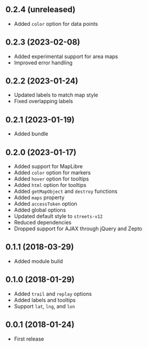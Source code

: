## 0.2.4 (unreleased)

- Added `color` option for data points

## 0.2.3 (2023-02-08)

- Added experimental support for area maps
- Improved error handling

## 0.2.2 (2023-01-24)

- Updated labels to match map style
- Fixed overlapping labels

## 0.2.1 (2023-01-19)

- Added bundle

## 0.2.0 (2023-01-17)

- Added support for MapLibre
- Added `color` option for markers
- Added `hover` option for tooltips
- Added `html` option for tooltips
- Added `getMapObject` and `destroy` functions
- Added `maps` property
- Added `accessToken` option
- Added global options
- Updated default style to `streets-v12`
- Reduced dependencies
- Dropped support for AJAX through jQuery and Zepto

## 0.1.1 (2018-03-29)

- Added module build

## 0.1.0 (2018-01-29)

- Added `trail` and `replay` options
- Added labels and tooltips
- Support `lat`, `lng`, and `lon`

## 0.0.1 (2018-01-24)

- First release
